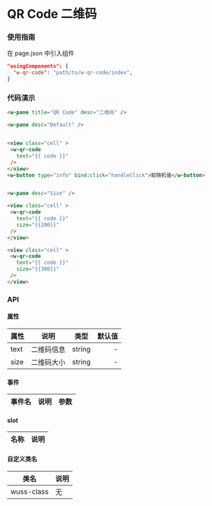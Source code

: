 # QR Code 二维码

### 使用指南

在 page.json 中引入组件

```json
"usingComponents": {
  "w-qr-code": "path/to/w-qr-code/index",
}
```

### 代码演示

```html
<w-pane title="QR Code" desc="二维码" />

<w-pane desc="Default" />


<view class="cell" >
 <w-qr-code
   text="{{ code }}"
 />
</view>
<w-button type="info" bind:click="handleClick">取随机值</w-button>


<w-pane desc="Size" />

<view class="cell" >
 <w-qr-code
   text="{{ code }}"
   size="{{200}}"
 />
</view>

<view class="cell" >
 <w-qr-code
   text="{{ code }}"
   size="{{300}}"
 />
</view>
```

### API

#### 属性

| 属性 |    说明    |  类型  | 默认值 |
| ---- | :--------: | :----: | -----: |
| text | 二维码信息 | string |      - |
| size | 二维码大小 | string |      - |

#### 事件

| 事件名 | 说明 | 参数 |
| ------ | ---- | ---- |


#### slot

| 名称 | 说明 |
| ---- | ---- |


#### 自定义类名

| 类名       | 说明 |
| ---------- | ---- |
| wuss-class | 无   |
